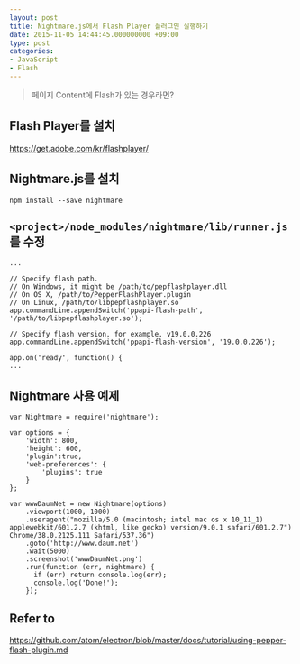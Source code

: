 ```yaml
---
layout: post
title: Nightmare.js에서 Flash Player 플러그인 실행하기
date: 2015-11-05 14:44:45.000000000 +09:00
type: post
categories:
- JavaScript
- Flash
---
```


> 페이지 Content에 Flash가 있는 경우라면?

## Flash Player를 설치
https://get.adobe.com/kr/flashplayer/

## Nightmare.js를 설치
```
npm install --save nightmare
```

## `<project>/node_modules/nightmare/lib/runner.js`를 수정
```
...

// Specify flash path.
// On Windows, it might be /path/to/pepflashplayer.dll
// On OS X, /path/to/PepperFlashPlayer.plugin
// On Linux, /path/to/libpepflashplayer.so
app.commandLine.appendSwitch('ppapi-flash-path', '/path/to/libpepflashplayer.so');

// Specify flash version, for example, v19.0.0.226
app.commandLine.appendSwitch('ppapi-flash-version', '19.0.0.226');

app.on('ready', function() {
...
```

## Nightmare 사용 예제
```
var Nightmare = require('nightmare');

var options = {
    'width': 800,
    'height': 600,
    'plugin':true,
    'web-preferences': {
        'plugins': true
    }
};

var wwwDaumNet = new Nightmare(options)
    .viewport(1000, 1000)
    .useragent("mozilla/5.0 (macintosh; intel mac os x 10_11_1) applewebkit/601.2.7 (khtml, like gecko) version/9.0.1 safari/601.2.7")
Chrome/38.0.2125.111 Safari/537.36")
    .goto('http://www.daum.net')
    .wait(5000)
    .screenshot('wwwDaumNet.png')
    .run(function (err, nightmare) {
      if (err) return console.log(err);
      console.log('Done!');
    });
```

## Refer to
https://github.com/atom/electron/blob/master/docs/tutorial/using-pepper-flash-plugin.md
